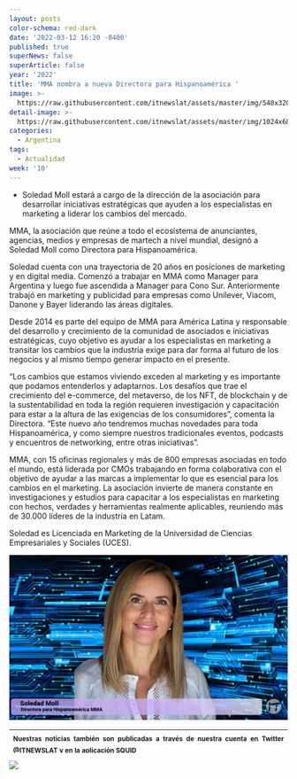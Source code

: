 ```yaml
---
layout: posts
color-schema: red-dark
date: '2022-03-12 16:20 -0400'
published: true
superNews: false
superArticle: false
year: '2022'
title: 'MMA nombra a nueva Directora para Hispanoamérica '
image: >-
  https://raw.githubusercontent.com/itnewslat/assets/master/img/540x320/Soledad-Moll-p.jpg
detail-image: >-
  https://raw.githubusercontent.com/itnewslat/assets/master/img/1024x680/Soledad-Moll-g.jpg
categories:
  - Argentina
tags:
  - Actualidad
week: '10'
---
```

- Soledad Moll estará a cargo de la dirección de la asociación para desarrollar iniciativas estratégicas que ayuden a los especialistas en marketing a liderar los cambios del mercado.

MMA, la asociación que reúne a todo el ecosistema de anunciantes, agencias, medios y empresas de martech a nivel mundial, designó a Soledad Moll como Directora para Hispanoamérica.

Soledad cuenta con una trayectoria de 20 años en posiciones de marketing y en digital media. Comenzó a trabajar en MMA como Manager para Argentina y luego fue ascendida a Manager para Cono Sur. Anteriormente trabajó en marketing y publicidad para empresas como Unilever, Viacom, Danone y Bayer liderando las áreas digitales.

Desde 2014 es parte del equipo de MMA para América Latina y responsable del desarrollo y crecimiento de la comunidad de asociados e iniciativas estratégicas, cuyo objetivo es ayudar a los especialistas en marketing a transitar los cambios que la industria exige para dar forma al futuro de los negocios y al mismo tiempo generar impacto en el presente.

“Los cambios que estamos viviendo exceden al marketing y es importante que podamos entenderlos y adaptarnos. Los desafíos que trae el crecimiento del e-commerce, del metaverso, de los NFT, de blockchain y de la sustentabilidad en toda la región requieren investigación y capacitación para estar a la altura de las exigencias de los consumidores”, comenta la Directora. “Este nuevo año tendremos muchas novedades para toda Hispanoamérica, y como siempre nuestros tradicionales eventos, podcasts y encuentros de networking, entre otras iniciativas”. 

MMA, con 15 oficinas regionales y más de 800 empresas asociadas en todo el mundo, está liderada por CMOs trabajando en forma colaborativa con el objetivo de ayudar a las marcas a implementar lo que es esencial para los cambios en el marketing. La asociación invierte de manera constante en investigaciones y estudios para capacitar a los especialistas en marketing con hechos, verdades y herramientas realmente aplicables, reuniendo más de 30.000 líderes de la industria en Latam.

Soledad es Licenciada en Marketing de la Universidad de Ciencias Empresariales y Sociales (UCES).

![](https://raw.githubusercontent.com/itnewslat/assets/master/img/540x320/Soledad-Moll-p.jpg)

<table style="height: 42px;" width="569">
<tbody>
<tr>
<td style="text-align: justify;"><sub><strong>Nuestras noticias también son publicadas a través de nuestra cuenta en Twitter <a href="https://twitter.com/itnewslat?lang=es">@ITNEWSLAT</a> y en la aplicación <a href="https://squidapp.co/en/">SQUID</a></strong></sub></td>
</tr>
</tbody>
</table>

<img src="https://tracker.metricool.com/c3po.jpg?hash=56f88a41e39ab42c063cc51676587a04"/>